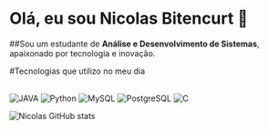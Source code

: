 
# Olá, eu sou Nicolas Bitencurt 👋

##Sou um estudante de **Análise e Desenvolvimento de Sistemas**, apaixonado por tecnologia e inovação.

#Tecnologias que utilizo no meu dia

<div style="display: inline_block"><br/>
 <img aling="center" alt="JAVA" srm="https://img.shields.io/badge/Java-ED8B00?style=for-the-badge&logo=openjdk&logoColor=white" />
 <img aling="center" alt="Python" srm="[https://img.shields.io/badge/Java-ED8B00?style=for-the-badge&logo=openjdk&logoColor=white](https://img.shields.io/badge/Python-3776AB?style=for-the-badge&logo=python&logoColor=white)" />
 <img aling="center" alt="MySQL" srm="[https://img.shields.io/badge/Java-ED8B00?style=for-the-badge&logo=openjdk&logoColor=white](https://img.shields.io/badge/MySQL-00000F?style=for-the-badge&logo=mysql&logoColor=white)" />
 <img aling="center" alt="PostgreSQL" srm="[https://img.shields.io/badge/Java-ED8B00?style=for-the-badge&logo=openjdk&logoColor=white](https://img.shields.io/badge/PostgreSQL-316192?style=for-the-badge&logo=postgresql&logoColor=white)" />
 <img aling="center" alt="C" srm="[https://img.shields.io/badge/Java-ED8B00?style=for-the-badge&logo=openjdk&logoColor=white](https://img.shields.io/badge/C-00599C?style=for-the-badge&logo=c&logoColor=white)" />
</div>




![Nicolas GitHub stats](https://github-readme-stats.vercel.app/api?username=Nicolas-Bitencurt&show_icons=true&theme=dark)
